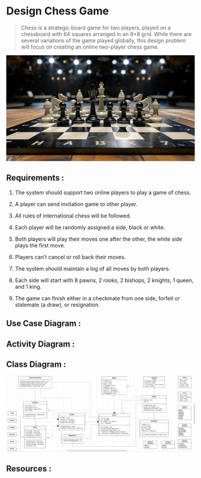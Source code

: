 # Design Chess Game

> Chess is a strategic board game for two players, played on a chessboard with 64 squares arranged in an 8×8 grid. While there are several variations of the game played globally, this design problem will focus on creating an online two-player chess game.

![Chess Game](Images/Chess.jpg)


## Requirements :

1. The system should support two online players to play a game of chess.

2. A player can send invitation game to other player.

3. All rules of international chess will be followed.

4. Each player will be randomly assigned a side, black or white.

5. Both players will play their moves one after the other, the white side plays the first move.

6. Players can’t cancel or roll back their moves.

7. The system should maintain a log of all moves by both players.

8. Each side will start with 8 pawns, 2 rooks, 2 bishops, 2 knights, 1 queen, and 1 king.

9. The game can finish either in a checkmate from one side, forfeit or stalemate (a draw), or resignation.


## Use Case Diagram :


## Activity Diagram :


## Class Diagram :

![Chess Game Class Diagram](Images/ChessGameClassDiagram.png)

## Resources :


